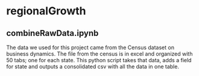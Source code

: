 # regionalGrowth

## combineRawData.ipynb

The data we used for this project came from the Census dataset on business dynamics.  The file from the census is in excel and organized with 50 tabs; one for each state.  This python script takes that data, adds a field for state and outputs a consolidated csv with all the data in one table.